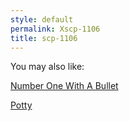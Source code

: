 ```yaml
---
style: default
permalink: Xscp-1106
title: scp-1106
---
```

You may also like:

[Number One With A Bullet](http://scp-wiki.net/number-one-with-a-bullet)

[Potty](http://scp-wiki.net/potty)
